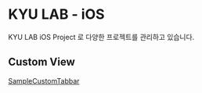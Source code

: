 # KYU LAB - iOS

KYU LAB iOS Project 로 다양한 프로젝트를 관리하고 있습니다.



## Custom View

[SampleCustomTabbar](https://github.com/FaithDeveloper/kyuLab_ios/tree/master/SampleCustomTabbar-iOS-master)

